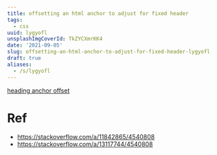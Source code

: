 ```yaml
---
title: offsetting an html anchor to adjust for fixed header
tags:
  - css
uuid: lygyofl
unsplashImgCoverId: TkZYCXmrKK4
date: '2021-09-05'
slug: offsetting-an-html-anchor-to-adjust-for-fixed-header-lygyofl
draft: true
aliases:
  - /s/lygyofl
---
```



[heading anchor offset](https://github.com/mildronize/mildronize.github.io/commit/f34b916c2017495489925eb1b8625c24e2c7f143)

# Ref
- https://stackoverflow.com/a/11842865/4540808
- https://stackoverflow.com/a/13117744/4540808
